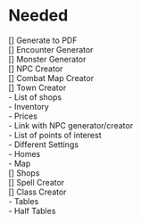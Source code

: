 # Needed  
  
[] Generate to PDF  
[] Encounter Generator  
[] Monster Generator  
[] NPC Creator  
[] Combat Map Creator  
[] Town Creator  
    - List of shops  
       - Inventory  
       - Prices  
       - Link with NPC generator/creator  
    - List of points of interest  
    - Different Settings  
    - Homes  
    - Map  
[] Shops  
[] Spell Creator  
[] Class Creator  
    - Tables  
    - Half Tables  

